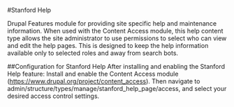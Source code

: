 #Stanford Help

Drupal Features module for providing site specific help and maintenance information. When used with the Content Access module, this help content type allows the site administrator to use permissions to select who can view and edit the help pages. This is designed to keep the help information available only to selected roles and away from search bots. 

##Configuration for Stanford Help
After installing and enabling the Stanford Help feature: 
Install and enable the Content Access module (https://www.drupal.org/project/content_access). Then navigate to admin/structure/types/manage/stanford_help_page/access, and select your desired access control settings.



